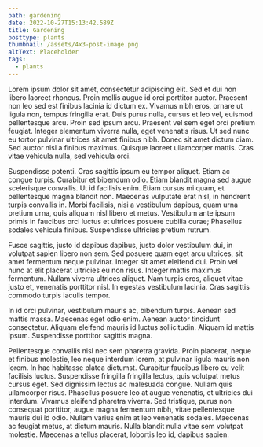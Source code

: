 ```yaml
---
path: gardening
date: 2022-10-27T15:13:42.589Z
title: Gardening
posttype: plants
thumbnail: /assets/4x3-post-image.png
altText: Placeholder
tags:
  - plants
---
```

Lorem ipsum dolor sit amet, consectetur adipiscing elit. Sed et dui non libero laoreet rhoncus. Proin mollis augue id orci porttitor auctor. Praesent non leo sed est finibus lacinia id dictum ex. Vivamus nibh eros, ornare ut ligula non, tempus fringilla erat. Duis purus nulla, cursus et leo vel, euismod pellentesque arcu. Proin sed ipsum arcu. Praesent vel sem eget orci pretium feugiat. Integer elementum viverra nulla, eget venenatis risus. Ut sed nunc eu tortor pulvinar ultrices sit amet finibus nibh. Donec sit amet dictum diam. Sed auctor nisl a finibus maximus. Quisque laoreet ullamcorper mattis. Cras vitae vehicula nulla, sed vehicula orci.

Suspendisse potenti. Cras sagittis ipsum eu tempor aliquet. Etiam ac congue turpis. Curabitur et bibendum odio. Etiam blandit magna sed augue scelerisque convallis. Ut id facilisis enim. Etiam cursus mi quam, et pellentesque magna blandit non. Maecenas vulputate erat nisl, in hendrerit turpis convallis in. Morbi facilisis, nisi a vestibulum dapibus, quam urna pretium urna, quis aliquam nisl libero et metus. Vestibulum ante ipsum primis in faucibus orci luctus et ultrices posuere cubilia curae; Phasellus sodales vehicula finibus. Suspendisse ultricies pretium rutrum.

Fusce sagittis, justo id dapibus dapibus, justo dolor vestibulum dui, in volutpat sapien libero non sem. Sed posuere quam eget arcu ultrices, sit amet fermentum neque pulvinar. Integer sit amet eleifend dui. Proin vel nunc at elit placerat ultricies eu non risus. Integer mattis maximus fermentum. Nullam viverra ultrices aliquet. Nam turpis eros, aliquet vitae justo et, venenatis porttitor nisl. In egestas vestibulum lacinia. Cras sagittis commodo turpis iaculis tempor.

In id orci pulvinar, vestibulum mauris ac, bibendum turpis. Aenean sed mattis massa. Maecenas eget odio enim. Aenean auctor tincidunt consectetur. Aliquam eleifend mauris id luctus sollicitudin. Aliquam id mattis ipsum. Suspendisse porttitor sagittis magna.

Pellentesque convallis nisl nec sem pharetra gravida. Proin placerat, neque et finibus molestie, leo neque interdum lorem, at pulvinar ligula mauris non lorem. In hac habitasse platea dictumst. Curabitur faucibus libero eu velit facilisis luctus. Suspendisse fringilla fringilla lectus, quis volutpat metus cursus eget. Sed dignissim lectus ac malesuada congue. Nullam quis ullamcorper risus. Phasellus posuere leo at augue venenatis, et ultricies dui interdum. Vivamus eleifend pharetra viverra. Sed tristique, purus non consequat porttitor, augue magna fermentum nibh, vitae pellentesque mauris dui id odio. Nullam varius enim at leo venenatis sodales. Maecenas ac feugiat metus, at dictum mauris. Nulla blandit nulla vitae sem volutpat molestie. Maecenas a tellus placerat, lobortis leo id, dapibus sapien.